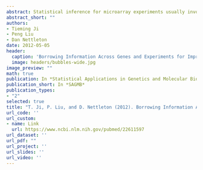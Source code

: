 ```yaml
---
abstract: Statistical inference for microarray experiments usually involves the estimation of error variance for each gene. Because the sample size available for each gene is often low, the usual unbiased estimator of the error variance can be unreliable. Shrinkage methods, including empirical Bayes approaches that borrow information across genes to produce more stable estimates, have been developed in recent years. Because the same microarray platform is often used for at least several experiments to study similar biological systems, there is an opportunity to improve variance estimation further by borrowing information not only across genes but also across experiments. We propose a lognormal model for error variances that involves random gene effects and random experiment effects. Based on the model, we develop an empirical Bayes estimator of the error variance for each combination of gene and experiment and call this estimator BAGE because information is Borrowed Across Genes and Experiments. A permutation strategy is used to make inference about the differential expression status of each gene. Simulation studies with data generated from different probability models and real microarray data show that our method outperforms existing approaches.
abstract_short: ""
authors:
- Tieming Ji
- Peng Liu
- Dan Nettleton
date: 2012-05-05
header:
  caption: 'Borrowing Information Across Genes and Experiments for Improved Error Variance Estimation in Microarray Data Analysis'
  image: headers/bubbles-wide.jpg
image_preview: ""
math: true
publication: In *Statistical Applications in Genetics and Molecular Biology*.
publication_short: In *SAGMB*
publication_types:
- "2"
selected: true
title: "T. Ji, P. Liu, and D. Nettleton (2012). Borrowing Information Across Genes and Experiments for Improved Error Variance Estimation in Microarray Data Analysis. Statistical Applications in Genetics and Molecular Biology, 11(3): Article 12."
url_code: ''
url_custom:
- name: Link
  url: https://www.ncbi.nlm.nih.gov/pubmed/22611597
url_dataset: ''
url_pdf: ""
url_project: ''
url_slides: ''
url_video: ''
---
```


